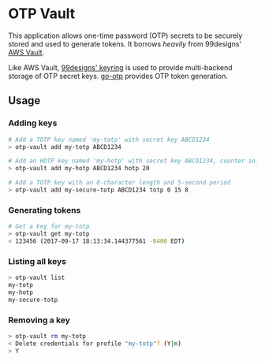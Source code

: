 OTP Vault
=========

This application allows one-time password (OTP) secrets to be securely stored and used to generate tokens. It borrows *heavily* from 99designs' [AWS Vault](https://github.com/99designs/aws-vault).

Like AWS Vault, [99designs' keyring](https://github.com/99designs/keyring) is used to provide multi-backend storage of OTP secret keys. [go-otp](https://github.com/hgfischer/go-otp) provides OTP token generation.

## Usage
### Adding keys
```bash
# Add a TOTP key named 'my-totp' with secret key ABCD1234
> otp-vault add my-totp ABCD1234

# Add an HOTP key named 'my-hotp' with secret key ABCD1234, counter initialized to 20
> otp-vault add my-hotp ABCD1234 hotp 20

# Add a TOTP key with an 8-character length and 5-second period
> otp-vault add my-secure-totp ABCD1234 totp 0 15 8

```

### Generating tokens
```bash
# Get a key for my-totp
> otp-vault get my-totp
< 123456 (2017-09-17 18:13:34.144377561 -0400 EDT)
```

### Listing all keys
```bash
> otp-vault list
my-totp
my-hotp
my-secure-totp

```

### Removing a key
```bash
> otp-vault rm my-totp
< Delete credentials for profile "my-totp"? (Y|n)
> Y
```
